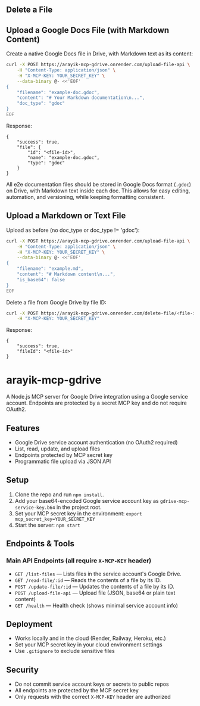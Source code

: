 ## Delete a File

## Upload a Google Docs File (with Markdown Content)

Create a native Google Docs file in Drive, with Markdown text as its content:

```bash
curl -X POST https://arayik-mcp-gdrive.onrender.com/upload-file-api \
	-H "Content-Type: application/json" \
	-H "X-MCP-KEY: YOUR_SECRET_KEY" \
	--data-binary @- <<'EOF'
{
	"filename": "example-doc.gdoc",
	"content": "# Your Markdown documentation\n...",
	"doc_type": "gdoc"
}
EOF
```

Response:
```
{
	"success": true,
	"file": {
		"id": "<file-id>",
		"name": "example-doc.gdoc",
		"type": "gdoc"
	}
}
```

All e2e documentation files should be stored in Google Docs format (`.gdoc`) on Drive, with Markdown text inside each doc. This allows for easy editing, automation, and versioning, while keeping formatting consistent.

## Upload a Markdown or Text File

Upload as before (no doc_type or doc_type != 'gdoc'):

```bash
curl -X POST https://arayik-mcp-gdrive.onrender.com/upload-file-api \
	-H "Content-Type: application/json" \
	-H "X-MCP-KEY: YOUR_SECRET_KEY" \
	--data-binary @- <<'EOF'
{
	"filename": "example.md",
	"content": "# Markdown content\n...",
	"is_base64": false
}
EOF
```
Delete a file from Google Drive by file ID:

```bash
curl -X POST https://arayik-mcp-gdrive.onrender.com/delete-file/<file-id> \
	-H "X-MCP-KEY: YOUR_SECRET_KEY"
```

Response:
```
{
	"success": true,
	"fileId": "<file-id>"
}
```

# arayik-mcp-gdrive

A Node.js MCP server for Google Drive integration using a Google service account. Endpoints are protected by a secret MCP key and do not require OAuth2.

## Features
- Google Drive service account authentication (no OAuth2 required)
- List, read, update, and upload files
- Endpoints protected by MCP secret key
- Programmatic file upload via JSON API

## Setup
1. Clone the repo and run `npm install`.
2. Add your base64-encoded Google service account key as `gdrive-mcp-service-key.b64` in the project root.
3. Set your MCP secret key in the environment: `export mcp_secret_key=YOUR_SECRET_KEY`
4. Start the server: `npm start`

## Endpoints & Tools

### Main API Endpoints (all require `X-MCP-KEY` header)

- `GET /list-files` — Lists files in the service account's Google Drive.
- `GET /read-file/:id` — Reads the contents of a file by its ID.
- `POST /update-file/:id` — Updates the contents of a file by its ID.
- `POST /upload-file-api` — Upload file (JSON, base64 or plain text content)
- `GET /health` — Health check (shows minimal service account info)

## Deployment
- Works locally and in the cloud (Render, Railway, Heroku, etc.)
- Set your MCP secret key in your cloud environment settings
- Use `.gitignore` to exclude sensitive files

## Security
- Do not commit service account keys or secrets to public repos
- All endpoints are protected by the MCP secret key
- Only requests with the correct `X-MCP-KEY` header are authorized
